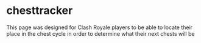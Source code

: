 # chesttracker
This page was designed for Clash Royale players to be able to locate their place in the chest cycle in order to determine what their next chests will be
